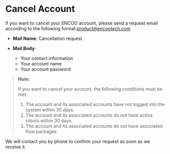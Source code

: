 # Cancel Account

If you want to cancel your ENCOO account, please send a request email according to the following format:<product@encootech.com>

- **Mail Name**: Cancellation request

- **Mail Body**:
  
  - Your contact information
  - Your account name
  - Your account password

> **Note:**
> 
> If you want to cancel your account, the following conditions must be met:
> 
> 1. The account and its associated accounts have not logged into the system within 30 days.
> 2. The account and its associated accounts do not have active robots within 30 days.
> 3. The account and its associated accounts do not have associated flow packages.

We will contact you by phone to confirm your request as soon as we receive it.